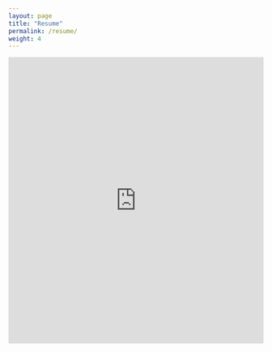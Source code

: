 ```yaml
---
layout: page
title: "Resume"
permalink: /resume/
weight: 4
---
```


<html>
  <iframe src="https://docs.google.com/gview?url=https://github.com/kayla-manning/kayla-manning.github.io/raw/master/pages/k_manning_resume.pdf&embedded=true" width='100%' height='565px' frameborder='0'> </iframe>
</html>

